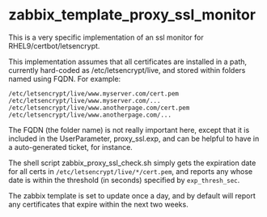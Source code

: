 # zabbix_template_proxy_ssl_monitor
This is a very specific implementation of an ssl monitor for RHEL9/certbot/letsencrypt. 

This implementation assumes that all certificates are installed in a path, currently hard-coded as /etc/letsencrypt/live, and stored within folders named using FQDN.  For example:
```
/etc/letsencrypt/live/www.myserver.com/cert.pem
/etc/letsencrypt/live/www.myserver.com/...
/etc/letsencrypt/live/www.anotherpage.com/cert.pem
/etc/letsencrypt/live/www.anotherpage.com/...
```
The FQDN (the folder name) is not really important here, except that it is included in the UserParameter, proxy_ssl.exp, and can be helpful to have in a auto-generated ticket, for instance.

The shell script zabbix_proxy_ssl_check.sh simply gets the expiration date for all certs in `/etc/letsencrypt/live/*/cert.pem`, and reports any whose date is within the threshold (in seconds) specified by `exp_thresh_sec`.

The zabbix template is set to update once a day, and by default will report any certificates that expire within the next two weeks.
